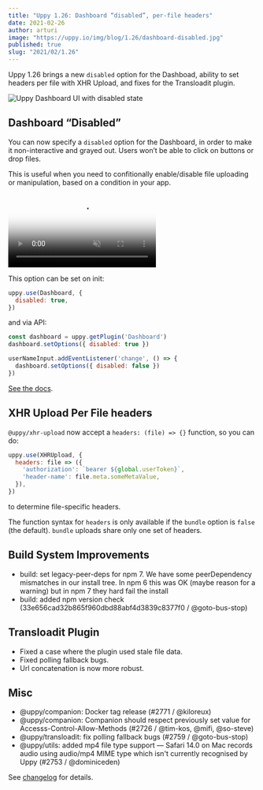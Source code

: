 ```yaml
---
title: "Uppy 1.26: Dashboard “disabled”, per-file headers"
date: 2021-02-26
author: arturi
image: "https://uppy.io/img/blog/1.26/dashboard-disabled.jpg"
published: true
slug: "2021/02/1.26"
---
```


Uppy 1.26 brings a new `disabled` option for the Dashboad, ability to set headers per file with XHR Upload, and fixes for the Transloadit plugin.

![Uppy Dashboard UI with disabled state](/img/blog/1.26/dashboard-disabled.jpg)

<!--truncate-->

## Dashboard “Disabled”

You can now specify a `disabled` option for the Dashboard, in order to make it non-interactive and grayed out. Users won’t be able to click on buttons or drop files.

This is useful when you need to confitionally enable/disable file uploading or manipulation, based on a condition in your app.

<video alt="Demo video showing Uppy with Dashboard disabled vs enabled state" poster="/img/blog/1.26/dashboard-disabled.jpg" muted autoplay loop>
  <source src="/img/blog/1.26/dashboard-disabled-vs-enabled.mp4" type="video/mp4" />
  Your browser does not support the video tag: https://uppy.io/img/blog/img/blog/1.26/dashboard-disabled-vs-enabled.mp4
</video>

This option can be set on init:

```js
uppy.use(Dashboard, {
  disabled: true,
})
```

and via API:

```js
const dashboard = uppy.getPlugin('Dashboard')
dashboard.setOptions({ disabled: true })

userNameInput.addEventListener('change', () => {
  dashboard.setOptions({ disabled: false })
})
```

[See the docs](https://uppy.io/docs/dashboard/#disabled-false).

## XHR Upload Per File headers

`@uppy/xhr-upload` now accept a `headers: (file) => {}` function, so you can do:

```js
uppy.use(XHRUpload, {
  headers: file => ({
    'authorization': `bearer ${global.userToken}`,
    'header-name': file.meta.someMetaValue,
  }),
})
```

to determine file-specific headers.

The function syntax for `headers` is only available if the `bundle` option is `false` (the default). `bundle` uploads share only one set of headers.

## Build System Improvements

- build: set legacy-peer-deps for npm 7. We have some peerDependency mismatches in our install tree. In npm 6 this was OK (maybe reason for a warning) but in npm 7 they hard fail the install
- build: added npm version check (33e656cad32b865f960dbd88abf4d3839c8377f0 / @goto-bus-stop)

## Transloadit Plugin

- Fixed a case where the plugin used stale file data.
- Fixed polling fallback bugs.
- Url concatenation is now more robust.

## Misc

- @uppy/companion: Docker tag release (#2771 / @kiloreux)
- @uppy/companion: Companion should respect previously set value for Accesss-Control-Allow-Methods (#2726 / @tim-kos, @mifi, @so-steve)
- @uppy/transloadit: fix polling fallback bugs (#2759 / @goto-bus-stop)
- @uppy/utils: added mp4 file type support — Safari 14.0 on Mac records audio using audio/mp4 MIME type which isn't currently recognised by Uppy (#2753 / @dominiceden)

See [changelog](https://github.com/transloadit/uppy/blob/master/CHANGELOG.md#1260) for details.

